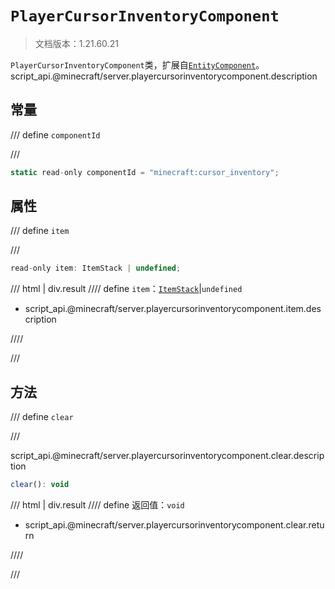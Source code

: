 # `PlayerCursorInventoryComponent`

> 文档版本：1.21.60.21

`PlayerCursorInventoryComponent`类，扩展自[`EntityComponent`](./entitycomponent.md)。script_api.@minecraft/server.playercursorinventorycomponent.description

## 常量

/// define
`componentId`


///

```js
static read-only componentId = "minecraft:cursor_inventory";
```


## 属性

/// define
`item`


///

```js
read-only item: ItemStack | undefined;
```

/// html | div.result
//// define
`item`：[`ItemStack`](./itemstack.md)|`undefined`

- script_api.@minecraft/server.playercursorinventorycomponent.item.description


////

///


## 方法

/// define
`clear`


///

script_api.@minecraft/server.playercursorinventorycomponent.clear.description

```js
clear(): void
```

/// html | div.result
//// define
返回值：`void`

- script_api.@minecraft/server.playercursorinventorycomponent.clear.return


////

///

